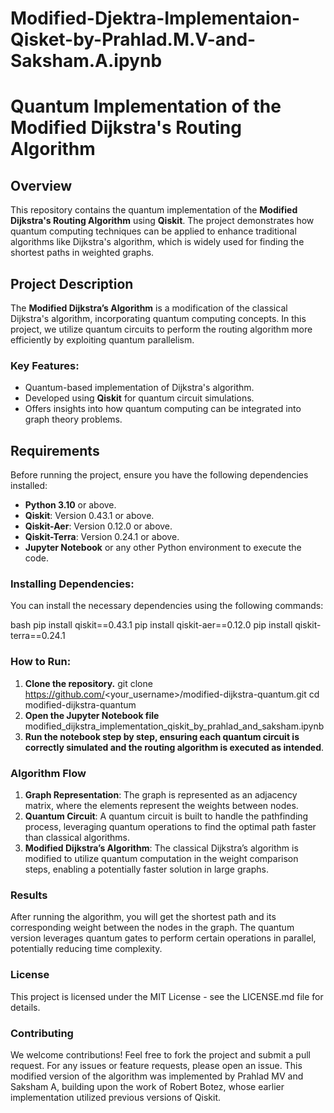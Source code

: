 # Modified-Djektra-Implementaion-Qisket-by-Prahlad.M.V-and-Saksham.A.ipynb
# Quantum Implementation of the Modified Dijkstra's Routing Algorithm

## Overview
This repository contains the quantum implementation of the **Modified Dijkstra's Routing Algorithm** using **Qiskit**. The project demonstrates how quantum computing techniques can be applied to enhance traditional algorithms like Dijkstra's algorithm, which is widely used for finding the shortest paths in weighted graphs.

## Project Description
The **Modified Dijkstra’s Algorithm** is a modification of the classical Dijkstra's algorithm, incorporating quantum computing concepts. In this project, we utilize quantum circuits to perform the routing algorithm more efficiently by exploiting quantum parallelism.

### Key Features:
- Quantum-based implementation of Dijkstra's algorithm.
- Developed using **Qiskit** for quantum circuit simulations.
- Offers insights into how quantum computing can be integrated into graph theory problems.

## Requirements
Before running the project, ensure you have the following dependencies installed:

- **Python 3.10** or above.
- **Qiskit**: Version 0.43.1 or above.
- **Qiskit-Aer**: Version 0.12.0 or above.
- **Qiskit-Terra**: Version 0.24.1 or above.
- **Jupyter Notebook** or any other Python environment to execute the code.

### Installing Dependencies:
You can install the necessary dependencies using the following commands:

bash
pip install qiskit==0.43.1
pip install qiskit-aer==0.12.0
pip install qiskit-terra==0.24.1

### How to Run:
1. **Clone the repository.**
git clone https://github.com/<your_username>/modified-dijkstra-quantum.git
cd modified-dijkstra-quantum
2. **Open the Jupyter Notebook file** modified_dijkstra_implementation_qiskit_by_prahlad_and_saksham.ipynb
3. **Run the notebook step by step, ensuring each quantum circuit is correctly simulated and the routing algorithm is executed as intended**.

### Algorithm Flow
1. **Graph Representation**: The graph is represented as an adjacency matrix, where the elements represent the weights between nodes.
2. **Quantum Circuit**: A quantum circuit is built to handle the pathfinding process, leveraging quantum operations to find the optimal path faster than classical algorithms.
3. **Modified Dijkstra’s Algorithm**: The classical Dijkstra’s algorithm is modified to utilize quantum computation in the weight comparison steps, enabling a potentially faster solution in large graphs.

### Results
After running the algorithm, you will get the shortest path and its corresponding weight between the nodes in the graph. The quantum version leverages quantum gates to perform certain operations in parallel, potentially reducing time complexity.

### License
This project is licensed under the MIT License - see the LICENSE.md file for details.

### Contributing
We welcome contributions! Feel free to fork the project and submit a pull request. For any issues or feature requests, please open an issue. This modified version of the algorithm was implemented by Prahlad MV and Saksham A, building upon the work of Robert Botez, whose earlier implementation utilized previous versions of Qiskit.


